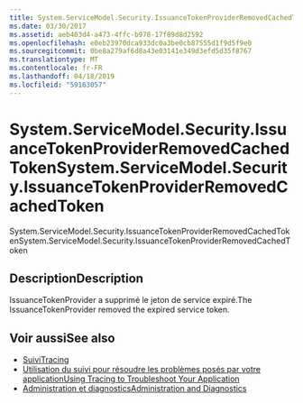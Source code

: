```yaml
---
title: System.ServiceModel.Security.IssuanceTokenProviderRemovedCachedToken
ms.date: 03/30/2017
ms.assetid: aeb403d4-a473-4ffc-b978-17f89d8d2592
ms.openlocfilehash: e0eb23970dca933dc0a3be0cb87555d1f9d5f9e0
ms.sourcegitcommit: 0be8a279af6d8a43e03141e349d3efd5d35f8767
ms.translationtype: MT
ms.contentlocale: fr-FR
ms.lasthandoff: 04/18/2019
ms.locfileid: "59163057"
---
```

# <a name="systemservicemodelsecurityissuancetokenproviderremovedcachedtoken"></a><span data-ttu-id="76a13-102">System.ServiceModel.Security.IssuanceTokenProviderRemovedCachedToken</span><span class="sxs-lookup"><span data-stu-id="76a13-102">System.ServiceModel.Security.IssuanceTokenProviderRemovedCachedToken</span></span>
<span data-ttu-id="76a13-103">System.ServiceModel.Security.IssuanceTokenProviderRemovedCachedToken</span><span class="sxs-lookup"><span data-stu-id="76a13-103">System.ServiceModel.Security.IssuanceTokenProviderRemovedCachedToken</span></span>  
  
## <a name="description"></a><span data-ttu-id="76a13-104">Description</span><span class="sxs-lookup"><span data-stu-id="76a13-104">Description</span></span>  
 <span data-ttu-id="76a13-105">IssuanceTokenProvider a supprimé le jeton de service expiré.</span><span class="sxs-lookup"><span data-stu-id="76a13-105">The IssuanceTokenProvider removed the expired service token.</span></span>  
  
## <a name="see-also"></a><span data-ttu-id="76a13-106">Voir aussi</span><span class="sxs-lookup"><span data-stu-id="76a13-106">See also</span></span>

- [<span data-ttu-id="76a13-107">Suivi</span><span class="sxs-lookup"><span data-stu-id="76a13-107">Tracing</span></span>](../../../../../docs/framework/wcf/diagnostics/tracing/index.md)
- [<span data-ttu-id="76a13-108">Utilisation du suivi pour résoudre les problèmes posés par votre application</span><span class="sxs-lookup"><span data-stu-id="76a13-108">Using Tracing to Troubleshoot Your Application</span></span>](../../../../../docs/framework/wcf/diagnostics/tracing/using-tracing-to-troubleshoot-your-application.md)
- [<span data-ttu-id="76a13-109">Administration et diagnostics</span><span class="sxs-lookup"><span data-stu-id="76a13-109">Administration and Diagnostics</span></span>](../../../../../docs/framework/wcf/diagnostics/index.md)
